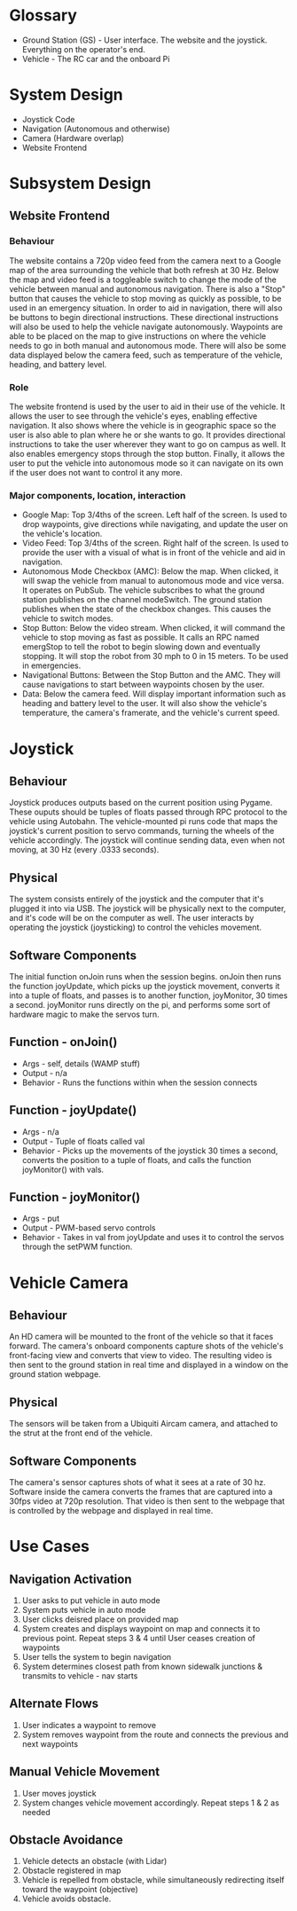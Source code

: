 # Glossary
* Ground Station (GS) - User interface. The website and the joystick. Everything on the operator's end.
* Vehicle - The RC car and the onboard Pi 

# System Design
* Joystick Code
* Navigation (Autonomous and otherwise)
* Camera (Hardware overlap)
* Website Frontend

# Subsystem Design

## Website Frontend

### Behaviour
  The website contains a 720p video feed from the camera next to a Google map of the area surrounding the vehicle that both refresh at 30 Hz. Below the map and video feed is a toggleable switch to change the mode of the vehicle between manual and autonomous navigation. There is also a "Stop" button that causes the vehicle to stop moving as quickly as possible, to be used in an emergency situation. In order to aid in navigation, there will also be buttons to begin directional instructions. These directional instructions will also be used to help the vehicle navigate autonomously. Waypoints are able to be placed on the map to give instructions on where the vehicle needs to go in both manual and autonomous mode. There will also be some data displayed below the camera feed, such as temperature of the vehicle, heading, and battery level.
  
### Role
  The website frontend is used by the user to aid in their use of the vehicle. It allows the user to see through the vehicle's eyes, enabling effective navigation. It also shows where the vehicle is in geographic space so the user is also able to plan where he or she wants to go. It provides directional instructions to take the user wherever they want to go on campus as well. It also enables emergency stops through the stop button. Finally, it allows the user to put the vehicle into autonomous mode so it can navigate on its own if the user does not want to control it any more.
  
### Major components, location, interaction
* Google Map: Top 3/4ths of the screen. Left half of the screen. Is used to drop waypoints, give directions while navigating, and update the user on the vehicle's location.
* Video Feed: Top 3/4ths of the screen. Right half of the screen. Is used to provide the user with a visual of what is in front of the vehicle and aid in navigation.
* Autonomous Mode Checkbox (AMC): Below the map. When clicked, it will swap the vehicle from manual to autonomous mode and vice versa. It operates on PubSub. The vehicle subscribes to what the ground station publishes on the channel modeSwitch. The ground station publishes when the state of the checkbox changes. This causes the vehicle to switch modes.
* Stop Button: Below the video stream. When clicked, it will command the vehicle to stop moving as fast as possible. It calls an RPC named emergStop to tell the robot to begin slowing down and eventually stopping. It will stop the robot from 30 mph to 0 in 15 meters. To be used in emergencies.
* Navigational Buttons: Between the Stop Button and the AMC. They will cause navigations to start between waypoints chosen by the user.
* Data: Below the camera feed. Will display important information such as heading and battery level to the user. It will also show the vehicle's temperature, the camera's framerate, and the vehicle's current speed.
  
# Joystick  

## Behaviour

Joystick produces outputs based on the current position using Pygame. These ouputs should be tuples of floats passed
through RPC 
protocol to the vehicle using Autobahn. The vehicle-mounted pi runs code that maps the joystick's current position to
servo commands,
turning the wheels of the vehicle accordingly. The joystick will continue sending data, even when not moving, at 30 Hz
(every .0333 seconds).

## Physical

The system consists entirely of the joystick and the computer that it's plugged it into via USB. The joystick will be
physically next to the computer, and it's code will be on the computer as well. The user interacts by operating the
joystick (joysticking) to control the vehicles movement. 

## Software Components 

The initial function onJoin runs when the session begins. onJoin then runs the function joyUpdate, which picks up the
joystick movement, converts it into a tuple of floats, and passes is to another function, joyMonitor, 30 times a
second. joyMonitor runs	directly on the pi, and performs some sort of hardware magic to make the servos turn. 

## Function - onJoin()
* Args - self, details (WAMP stuff)
* Output - n/a
* Behavior - Runs the functions within when the session connects

## Function - joyUpdate()
* Args - n/a
* Output - Tuple of floats called val
* Behavior - Picks up the movements of the joystick 30 times a second, converts the position to a tuple of floats, and calls the function 	joyMonitor() with vals.

## Function - joyMonitor()
* Args - put
* Output - PWM-based servo controls
* Behavior - Takes in val from joyUpdate and uses it to control the servos through the setPWM function.

# Vehicle Camera

## Behaviour
An HD camera will be mounted to the front of the vehicle so that it faces forward. The camera's onboard components capture shots of the vehicle's front-facing view and converts that view to video. The resulting video is then sent to the ground station in real time and displayed in a window on the ground station webpage.

## Physical
The sensors will be taken from a Ubiquiti Aircam camera, and attached to the strut at the front end of the vehicle.             

## Software Components
The camera's sensor captures shots of what it sees at a rate of 30 hz. Software inside the camera converts the frames that are captured into a 30fps video at 720p resolution. That video is then sent to the webpage that is controlled by the webpage and displayed in real time.  
  
# Use Cases

## Navigation Activation

1. User asks to put vehicle in auto mode
2. System puts vehicle in auto mode
3. User clicks deisred place on provided map
4. System creates and displays waypoint on map and connects it to previous point. Repeat steps 3 & 4 until User ceases creation of waypoints
5. User tells the system to begin navigation
6. System determines closest path from known sidewalk junctions & transmits to vehicle - nav starts  

## Alternate Flows
1. User indicates a waypoint to remove
2. System removes waypoint from the route and connects the previous and next waypoints
  
## Manual Vehicle Movement
1. User moves joystick
2. System changes vehicle movement accordingly. Repeat steps 1 & 2 as needed

## Obstacle Avoidance
1. Vehicle detects an obstacle (with Lidar)
2. Obstacle registered in map
3. Vehicle is repelled from obstacle, while simultaneously redirecting itself toward the waypoint (objective)
4. Vehicle avoids obstacle.
  
